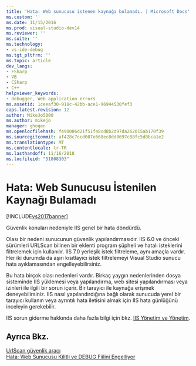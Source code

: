 ```yaml
---
title: 'Hata: Web sunucusu istenen kaynağı bulamadı. | Microsoft Docs'
ms.custom: ''
ms.date: 11/15/2016
ms.prod: visual-studio-dev14
ms.reviewer: ''
ms.suite: ''
ms.technology:
- vs-ide-debug
ms.tgt_pltfrm: ''
ms.topic: article
dev_langs:
- FSharp
- VB
- CSharp
- C++
helpviewer_keywords:
- debugger, Web application errors
ms.assetid: 1ceeaf30-918c-42bb-ace1-96944530fef3
caps.latest.revision: 12
author: MikeJo5000
ms.author: mikejo
manager: ghogen
ms.openlocfilehash: f490006d21f51f48cd8b2d97da262015ab170f39
ms.sourcegitcommit: af428c7ccd007e668ec0dd8697c88fc5d8bca1e2
ms.translationtype: MT
ms.contentlocale: tr-TR
ms.lasthandoff: 11/16/2018
ms.locfileid: "51808303"
---
```

# <a name="error-the-web-server-could-not-find-the-requested-resource"></a>Hata: Web Sunucusu İstenilen Kaynağı Bulamadı
[!INCLUDE[vs2017banner](../includes/vs2017banner.md)]

Güvenlik konuları nedeniyle IIS genel bir hata döndürdü.  
  
 Olası bir nedeni sunucunun güvenlik yapılandırmasıdır. IIS 6.0 ve önceki sürümleri URLScan bilinen bir eklenti program şüpheli ve hatalı isteklerini filtrelemek için kullanılır. IIS 7.0 yerleşik istek filtreleme, aynı amaçla vardır. Her iki durumda da aşırı kısıtlayıcı istek filtrelemeyi Visual Studio sunucu hata ayıklamasından engelleyebilirsiniz.  
  
 Bu hata birçok olası nedenleri vardır. Birkaç yaygın nedenlerinden dosya sisteminde IIS yüklemesi veya yapılandırma, web sitesi yapılandırması veya izinleri ile ilgili bir sorun içerir. Bir tarayıcı ile kaynağa erişmek deneyebilirsiniz. IIS nasıl yapılandırdığına bağlı olarak sunucuda yerel bir tarayıcı kullanın veya ayrıntılı hata iletisini almak için IIS hata günlüğünü inceleyin gerekebilir.  
  
 IIS sorun giderme hakkında daha fazla bilgi için bkz. [IIS Yönetim ve Yönetim](http://go.microsoft.com/fwlink/?LinkId=255872).  
  
## <a name="see-also"></a>Ayrıca Bkz.  
 [UrlScan güvenlik aracı](http://www.microsoft.com/technet/security/tools/urlscan.mspx)   
 [Hata: Web Sunucusu Kilitli ve DEBUG Fiilini Engelliyor](../debugger/error-the-web-server-has-been-locked-down-and-is-blocking-the-debug-verb.md)



